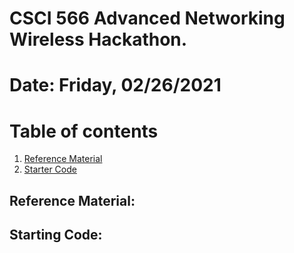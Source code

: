 # CSCI 566 Advanced Networking Wireless Hackathon.

# Date: Friday, 02/26/2021

# Table of contents
1. [Reference Material](#background)
2. [Starter Code](#code)


##  Reference Material: <a name="background"></a>



##  Starting Code: <a name="code"></a>
